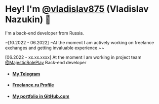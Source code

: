 # Hey! I'm [@vladislav875](https://github.com/Vladislav875) (Vladislav Nazukin) 👋
I'm a back-end developer from Russia.

~[10.2022 - 06.2022] ~At the moment I am actively working on freelance exchanges and getting invaluable experience.~~

[06.2022 - xx.xx.xxxx] At the moment I am working in project team [@MajesticRolePlay](https://github.com/MajesticRolePlay) Back-end developer

- #### [My Telegram](https://t.me/vladislav_osipov89)
- #### [Freelance.ru Profile](https://freelance.ru/vladislavnazukin)
- #### [My portfolio in GitHub.com](https://github.com/Vladislav875/portfolio)
